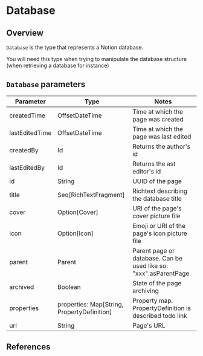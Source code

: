 # Database
## Overview
`Database` is the type that represents a Notion database.

You will need this type when trying to manipulate the database structure (when retrieving a database for instance) 

## `Database` parameters

| Parameter      | Type                                            | Notes                                                            |
|----------------|-------------------------------------------------|------------------------------------------------------------------|
| createdTime    | OffsetDateTime                                  | Time at which the page was created                               |
| lastEditedTime | OffsetDateTime                                  | Time at which the page was last edited                           |
| createdBy      | Id                                              | Returns the author's id                                          |
| lastEditedBy   | Id                                              | Returns the ast editor's id                                      |
| id             | String                                          | UUID of the page                                                 |
| title          | Seq[RichTextFragment]                           | Richtext describing the database title                           |
| cover          | Option[Cover]                                   | URI of the page's cover picture file                             |
| icon           | Option[Icon]                                    | Emoji or URI of the page's icon picture file                     |
| parent         | Parent                                          | Parent page or database. Can be used like so: "xxx".asParentPage |
| archived       | Boolean                                         | State of the page archiving                                      |
| properties     | properties:     Map[String, PropertyDefinition] | Property map. PropertyDefinition is described todo link          |
| url            | String                                          | Page's URL                                                       |

## References
